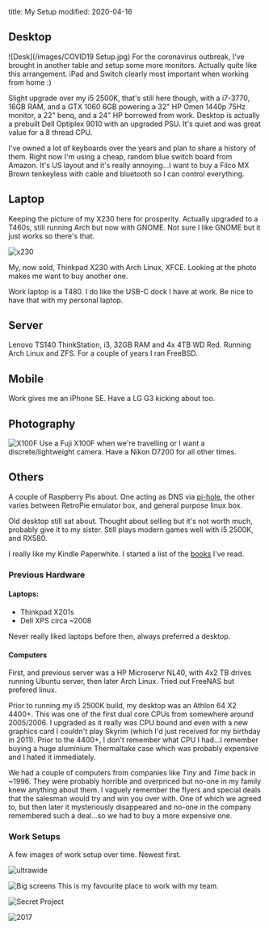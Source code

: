 title: My Setup
modified: 2020-04-16

## Desktop

![Desk](/images/COVID19 Setup.jpg)
For the coronavirus outbreak, I've brought in another table and setup some more monitors. Actually quite like this arrangement. iPad and Switch clearly most important when working from home :)

Slight upgrade over my i5 2500K, that's still here though, with a i7-3770, 16GB RAM, and a GTX 1060 6GB powering a 32" HP Omen 1440p 75Hz monitor, a 22" benq, and a 24" HP borrowed from work. Desktop is actually a prebuilt Dell Optiplex 9010 with an upgraded PSU. It's quiet and was great value for a 8 thread CPU.

I've owned a lot of keyboards over the years and plan to share a history of them. Right now I'm using a cheap, random blue switch board from Amazon. It's US layout and it's really annoying...I want to buy a Filco MX Brown tenkeyless with cable and bluetooth so I can control everything. 

## Laptop


Keeping the picture of my X230 here for prosperity. Actually upgraded to a T460s, still running Arch but now with GNOME. Not sure I like GNOME but it just works so there's that.

![x230](/images/x230.jpg)

My, now sold, Thinkpad X230 with Arch Linux, XFCE. Looking at the photo makes me want to buy another one.

Work laptop is a T480. I do like the USB-C dock I have at work. Be nice to have that with my personal laptop.

## Server

Lenovo TS140 ThinkStation, i3, 32GB RAM and 4x 4TB WD Red. Running Arch Linux and ZFS. For a couple of years I ran FreeBSD.

## Mobile

Work gives me an iPhone SE. Have a LG G3 kicking about too.

## Photography

![X100F](/images/x100f.jpg)
Use a Fuji X100F when we're travelling or I want a discrete/lightweight camera. Have a Nikon D7200 for all other times. 

## Others

A couple of Raspberry Pis about. One acting as DNS via [pi-hole](https://pihole.net), the other varies between RetroPie emulator box, and general purpose linux box.

Old desktop still sat about. Thought about selling but it's not worth much, probably give it to my sister. Still plays modern games well with i5 2500K, and RX580.

I really like my Kindle Paperwhite. I started a list of the [books]({filename}books.md) I've read.

### Previous Hardware

#### Laptops:

* Thinkpad X201s
* Dell XPS circa ~2008

Never really liked laptops before then, always preferred a desktop.

#### Computers

First, and previous server was a HP Microservr NL40, with 4x2 TB drives running Ubuntu server, then later Arch Linux. Tried out FreeNAS but prefered linux.

Prior to running my i5 2500K build, my desktop was an Athlon 64 X2 4400+. This was one of the first dual core CPUs from somewhere around 2005/2006. I upgraded as it really was CPU bound and even with a new graphics card I couldn't play Skyrim (which I'd just received for my birthday in 2011). Prior to the 4400+, I don't remember what CPU I had...I remember buying a huge aluminium Thermaltake case which was probably expensive and I hated it immediately.

We had a couple of computers from companies like *Tiny* and *Time* back in ~1996. They were probably horrible and overpriced but no-one in my family knew anything about them. I vaguely remember the flyers and special deals that the salesman would try and win you over with. One of which we agreed to, but then later it mysteriously disappeared and no-one in the company remembered such a deal...so we had to buy a more expensive one.

### Work Setups

A few images of work setup over time. Newest first.

![ultrawide](/images/ultrawide.jpg)

![Big screens](/images/thebigscreens.jpg)
This is my favourite place to work with my team.

![Secret Project](/images/work2.jpg)

![2017](/images/work2017.jpg)
